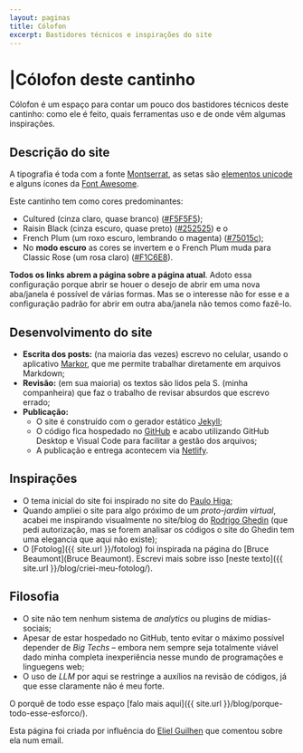 ```yaml
---
layout: paginas
title: Cólofon
excerpt: Bastidores técnicos e inspirações do site
---
```

# <span aria-hidden="true">|</span>Cólofon<span class="h1-menor"> deste cantinho</span>

Cólofon é um espaço para contar um pouco dos bastidores técnicos deste cantinho: como ele é feito, quais ferramentas uso e de onde vêm algumas inspirações.  

## Descrição do site
A tipografia é toda com a fonte [Montserrat](https://fonts.google.com/specimen/Montserrat), as setas são [elementos unicode](https://www.toptal.com/designers/htmlarrows/) e alguns ícones da [Font Awesome](https://fontawesome.com).  

Este cantinho tem como cores predominantes:
- Cultured (cinza claro, quase branco) ([#F5F5F5](https://www.color-name.com/hex/f5f5f5));
- Raisin Black (cinza escuro, quase preto) ([#252525](https://www.color-name.com/hex/252525)) e o
- French Plum (um roxo escuro, lembrando o magenta) ([#75015c](https://www.color-name.com/hex/75015c));  
- No **modo escuro** as cores se invertem e o French Plum muda para Classic Rose (um rosa claro) ([#F1C6E8](https://www.color-name.com/hex/f1c6e8)).  

**Todos os links abrem a página sobre a página atual**. Adoto essa configuração porque abrir se houer o desejo de abrir em uma nova aba/janela é possível de várias formas. Mas se o interesse não for esse e a configuração padrão for abrir em outra aba/janela não temos como fazê-lo.

## Desenvolvimento do site
- **Escrita dos posts:** (na maioria das vezes) escrevo no celular, usando o aplicativo [Markor](https://github.com/gsantner/markor), que me permite trabalhar diretamente em arquivos Markdown;
- **Revisão:** (em sua maioria) os textos são lidos pela S. (minha companheira) que faz o trabalho de revisar absurdos que escrevo errado;
- **Publicação:**  
  - O site é construído com o gerador estático [Jekyll](https://jekyllrb.com/);  
  - O código fica hospedado no [GitHub](https://github.com/) e acabo utilizando GitHub Desktop e Visual Code para facilitar a gestão dos arquivos;  
  - A publicação e entrega acontecem via [Netlify](https://www.netlify.com/).  

## Inspirações
- O tema inicial do site foi inspirado no site do [Paulo Higa](https://higa.me);
- Quando ampliei o site para algo próximo de um _proto-jardim virtual_, acabei me inspirando visualmente no site/blog do [Rodrigo Ghedin](https://rodrigo.ghed.in) (que pedi autorização, mas se forem analisar os códigos o site do Ghedin tem uma elegancia que aqui não existe);  
- O [Fotolog]({{ site.url }}/fotolog) foi inspirada na página do [Bruce Beaumont](Bruce Beaumont). Escrevi mais sobre isso [neste texto]({{ site.url }}/blog/criei-meu-fotolog/).  

## Filosofia
- O site não tem nenhum sistema de _analytics_ ou plugins de mídias-sociais;  
- Apesar de estar hospedado no GitHub, tento evitar o máximo possível depender de _Big Techs_ – embora nem sempre seja totalmente viável dado minha completa inexperiência nesse mundo de programações e linguegens web;  
- O uso de _LLM_ por aqui se restringe a auxílios na revisão de códigos, já que esse claramente não é meu forte.  

O porquê de todo esse espaço [falo mais aqui]({{ site.url }}/blog/porque-todo-esse-esforco/).  

<aside class="atualizacao">
Esta página foi criada por influência do <a href="https://cosmoliko.com/">Eliel Guilhen</a> que comentou sobre ela num email.
</aside>
